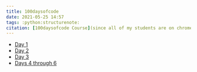 ```yaml
---
title: 100daysofcode
date: 2021-05-25 14:57
tags: :python:structurenote:
citation: [100daysofcode Course](since all of my students are on chromebooks://training.talkpython.fm/player/course/100-days-of-code-in-python)
---
```

- [Day 1](202105251514.md)
- [Day 2](202105262044.md)
- [Day 3](202105272011.md)
- [Days 4 through 6](202105301319.md)
